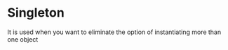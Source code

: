 # Singleton

It is used when you want to eliminate the option of instantiating more than
one object
